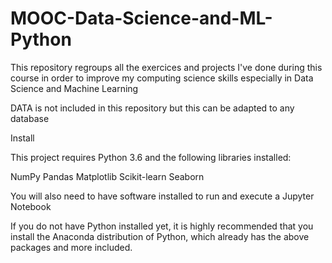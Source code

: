 # MOOC-Data-Science-and-ML-Python
This repository regroups all the exercices and projects I've done during this course in order to improve my computing science skills especially in Data Science and Machine Learning

DATA is not included in this repository but this can be adapted to any database

Install

This project requires Python 3.6 and the following libraries installed:

NumPy
Pandas
Matplotlib
Scikit-learn
Seaborn

You will also need to have software installed to run and execute a Jupyter Notebook

If you do not have Python installed yet, it is highly recommended that you install the Anaconda distribution of Python, which already has the above packages and more included.
